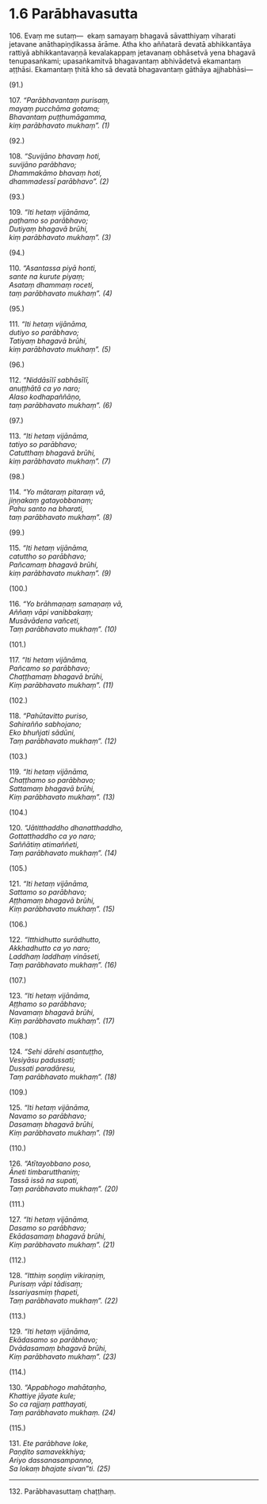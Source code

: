 # 1.6 Parābhavasutta

106\. Evaṃ me sutaṃ—  ekaṃ samayaṃ bhagavā sāvatthiyaṃ viharati jetavane anāthapiṇḍikassa ārāme. Atha kho aññatarā devatā abhikkantāya rattiyā abhikkantavaṇṇā kevalakappaṃ jetavanaṃ obhāsetvā yena bhagavā tenupasaṅkami; upasaṅkamitvā bhagavantaṃ abhivādetvā ekamantaṃ aṭṭhāsi. Ekamantaṃ ṭhitā kho sā devatā bhagavantaṃ gāthāya ajjhabhāsi—

(91.)

107\. _“Parābhavantaṃ purisaṃ,_  
_mayaṃ pucchāma gotama;_  
_Bhavantaṃ puṭṭhumāgamma,_  
_kiṃ parābhavato mukhaṃ”. (1)_  

(92.)

108\. _“Suvijāno bhavaṃ hoti,_  
_suvijāno parābhavo;_  
_Dhammakāmo bhavaṃ hoti,_  
_dhammadessī parābhavo”. (2)_  

(93.)

109\. _“Iti hetaṃ vijānāma,_  
_paṭhamo so parābhavo;_  
_Dutiyaṃ bhagavā brūhi,_  
_kiṃ parābhavato mukhaṃ”. (3)_  

(94.)

110\. _“Asantassa piyā honti,_  
_sante na kurute piyaṃ;_  
_Asataṃ dhammaṃ roceti,_  
_taṃ parābhavato mukhaṃ”. (4)_  

(95.)

111\. _“Iti hetaṃ vijānāma,_  
_dutiyo so parābhavo;_  
_Tatiyaṃ bhagavā brūhi,_  
_kiṃ parābhavato mukhaṃ”. (5)_  

(96.)

112\. _“Niddāsīlī sabhāsīlī,_  
_anuṭṭhātā ca yo naro;_  
_Alaso kodhapaññāṇo,_  
_taṃ parābhavato mukhaṃ”. (6)_  

(97.)

113\. _“Iti hetaṃ vijānāma,_  
_tatiyo so parābhavo;_  
_Catutthaṃ bhagavā brūhi,_  
_kiṃ parābhavato mukhaṃ”. (7)_  

(98.)

114\. _“Yo mātaraṃ pitaraṃ vā,_  
_jiṇṇakaṃ gatayobbanaṃ;_  
_Pahu santo na bharati,_  
_taṃ parābhavato mukhaṃ”. (8)_  

(99.)

115\. _“Iti hetaṃ vijānāma,_  
_catuttho so parābhavo;_  
_Pañcamaṃ bhagavā brūhi,_  
_kiṃ parābhavato mukhaṃ”. (9)_  

(100.)

116\. _“Yo brāhmaṇaṃ samaṇaṃ vā,_  
_Aññaṃ vāpi vanibbakaṃ;_  
_Musāvādena vañceti,_  
_Taṃ parābhavato mukhaṃ”. (10)_  

(101.)

117\. _“Iti hetaṃ vijānāma,_  
_Pañcamo so parābhavo;_  
_Chaṭṭhamaṃ bhagavā brūhi,_  
_Kiṃ parābhavato mukhaṃ”. (11)_  

(102.)

118\. _“Pahūtavitto puriso,_  
_Sahirañño sabhojano;_  
_Eko bhuñjati sādūni,_  
_Taṃ parābhavato mukhaṃ”. (12)_  

(103.)

119\. _“Iti hetaṃ vijānāma,_  
_Chaṭṭhamo so parābhavo;_  
_Sattamaṃ bhagavā brūhi,_  
_Kiṃ parābhavato mukhaṃ”. (13)_  

(104.)

120\. _“Jātitthaddho dhanatthaddho,_  
_Gottatthaddho ca yo naro;_  
_Saññātiṃ atimaññeti,_  
_Taṃ parābhavato mukhaṃ”. (14)_  

(105.)

121\. _“Iti hetaṃ vijānāma,_  
_Sattamo so parābhavo;_  
_Aṭṭhamaṃ bhagavā brūhi,_  
_Kiṃ parābhavato mukhaṃ”. (15)_  

(106.)

122\. _“Itthidhutto surādhutto,_  
_Akkhadhutto ca yo naro;_  
_Laddhaṃ laddhaṃ vināseti,_  
_Taṃ parābhavato mukhaṃ”. (16)_  

(107.)

123\. _“Iti hetaṃ vijānāma,_  
_Aṭṭhamo so parābhavo;_  
_Navamaṃ bhagavā brūhi,_  
_Kiṃ parābhavato mukhaṃ”. (17)_  

(108.)

124\. _“Sehi dārehi asantuṭṭho,_  
_Vesiyāsu padussati;_  
_Dussati paradāresu,_  
_Taṃ parābhavato mukhaṃ”. (18)_  

(109.)

125\. _“Iti hetaṃ vijānāma,_  
_Navamo so parābhavo;_  
_Dasamaṃ bhagavā brūhi,_  
_Kiṃ parābhavato mukhaṃ”. (19)_  

(110.)

126\. _“Atītayobbano poso,_  
_Āneti timbarutthaniṃ;_  
_Tassā issā na supati,_  
_Taṃ parābhavato mukhaṃ”. (20)_  

(111.)

127\. _“Iti hetaṃ vijānāma,_  
_Dasamo so parābhavo;_  
_Ekādasamaṃ bhagavā brūhi,_  
_Kiṃ parābhavato mukhaṃ”. (21)_  

(112.)

128\. _“Itthiṃ soṇḍiṃ vikiraṇiṃ,_  
_Purisaṃ vāpi tādisaṃ;_  
_Issariyasmiṃ ṭhapeti,_  
_Taṃ parābhavato mukhaṃ”. (22)_  

(113.)

129\. _“Iti hetaṃ vijānāma,_  
_Ekādasamo so parābhavo;_  
_Dvādasamaṃ bhagavā brūhi,_  
_Kiṃ parābhavato mukhaṃ”. (23)_  

(114.)

130\. _“Appabhogo mahātaṇho,_  
_Khattiye jāyate kule;_  
_So ca rajjaṃ patthayati,_  
_Taṃ parābhavato mukhaṃ. (24)_  

(115.)

131\. _Ete parābhave loke,_  
_Paṇḍito samavekkhiya;_  
_Ariyo dassanasampanno,_  
_Sa lokaṃ bhajate sivan”ti. (25)_  

---

132\. Parābhavasuttaṃ chaṭṭhaṃ.
